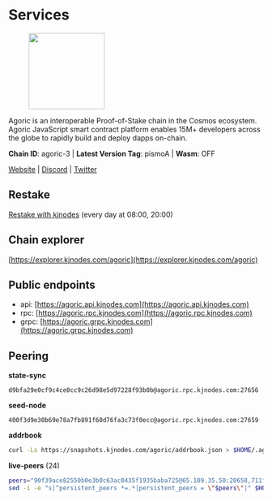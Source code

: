 # Services

<figure><img src="https://raw.githubusercontent.com/kj89/testnet_manuals/main/pingpub/logos/agoric.png" width="150" alt=""><figcaption></figcaption></figure>

Agoric is an interoperable Proof-of-Stake chain in the Cosmos ecosystem.  Agoric JavaScript smart contract platform enables 15M+ developers across the  globe to rapidly build and deploy dapps on-chain.

**Chain ID**: agoric-3 | **Latest Version Tag**: pismoA | **Wasm**: OFF

[Website](https://agoric.com) | [Discord](https://discord.com/invite/qDW8DRes4s) | [Twitter](https://twitter.com/agoric)

## Restake

[Restake with kjnodes](https://restake.app/agoric/agoricvaloper1ku5sm2twlsywdrp4wz3kfwgyrtqtp0lpr3nvk8) (every day at 08:00, 20:00)
## Chain explorer
[https://explorer.kjnodes.com/agoric](https://explorer.kjnodes.com/agoric)

## Public endpoints

* api: [https://agoric.api.kjnodes.com](https://agoric.api.kjnodes.com)
* rpc: [https://agoric.rpc.kjnodes.com](https://agoric.rpc.kjnodes.com)
* grpc: [https://agoric.grpc.kjnodes.com](https://agoric.grpc.kjnodes.com)

## Peering

**state-sync**

```text
d9bfa29e0cf9c4ce0cc9c26d98e5d97228f93b0b@agoric.rpc.kjnodes.com:27656
```

**seed-node**

```text
400f3d9e30b69e78a7fb891f60d76fa3c73f0ecc@agoric.rpc.kjnodes.com:27659
```

**addrbook**
```bash
curl -Ls https://snapshots.kjnodes.com/agoric/addrbook.json > $HOME/.agoric/config/addrbook.json
```

**live-peers** (24)
```bash
peers="90f39ace82550b0e3b0c63ac0435f1935baba725@65.109.35.50:20658,711f6f36a6ec3924b6d721de6adce604092e59f2@116.202.226.169:26656,059f6ccc82a5bdd61e9089914368d0aade14fac0@159.89.101.239:26060,d9bfa29e0cf9c4ce0cc9c26d98e5d97228f93b0b@65.109.88.38:27656,f246ce05ea6ffff13765914842f69c9f900b822b@66.94.98.122:26656,4eea1e0a22d8d2ade108fc5f8e07d6d6e711e909@65.108.10.138:26656,63bd6649f80362ce513027d99ef32c826fdbd259@45.9.62.136:26656,0837c0dac0bb15e79e64207bb0fa5a9a6fa42ad4@178.62.116.62:26656,a38a30c1dd31f63be2befd40b82964b215c3c288@165.22.251.28:26656,1d4d7b77e79c2dad9e8586df4f30c7b550f5d49b@13.40.153.111:26656,14c8fd41e030160bf28cb42ede8d6a0161563bfb@204.12.225.34:26656,0464c8dded70d01f5ab50a8d6047a6b27ddf2ccd@84.244.95.232:26656,71bd0265037393f31ee9947a8e32fa494e51b637@135.181.218.98:26656,2f524fbc73a8b0daa29f2ba0b7642aae62bea86f@65.108.144.8:26656,b31642a9bfb474aa7e53c7b91e0753f559d1d013@5.9.89.67:15634,05f967bf55fee6647e69bdfca69f064d7e4876c5@128.199.128.15:26060,e780b9c3b6f761efb7ba3bca74d3011f9bdf4bfd@139.59.8.48:26060,f095bb53006ebddcbbf29c8df70dddcba6419e36@142.93.145.13:26656,2aedd7163a8ee725507e461b13fb90c091ee1c42@128.0.51.32:26656,d03a9974f14ae380fdb7caf46ec71ce5278f0356@34.72.231.9:26656,e70955351f601ea5be9a9bf41032949a777f31b3@207.244.255.229:10003,fb3c53630803da3947a54ac76bae6bd6e989a058@104.197.102.190:26656,5e0acd690771af91625095185f6081dd1bccdb8f@78.47.21.189:26656,d56af8cb0716909f9b804e7dec8c1d34ae4eed16@65.108.142.81:26676"
sed -i -e "s|^persistent_peers *=.*|persistent_peers = \"$peers\"|" $HOME/.agoric/config/config.toml
```
